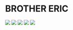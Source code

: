 # BROTHER ERIC
<img src="https://i.imgur.com/4K84BJL.gif"></img>
<img src="https://i.imgur.com/LVTIETH.gif"></img>
<img src="https://i.imgur.com/Lfu6zT9.gif"></img>
<img src="https://i.imgur.com/iobtMKj.gif"></img>
<img src="https://imgur.com/Q0J30rR"></img>
